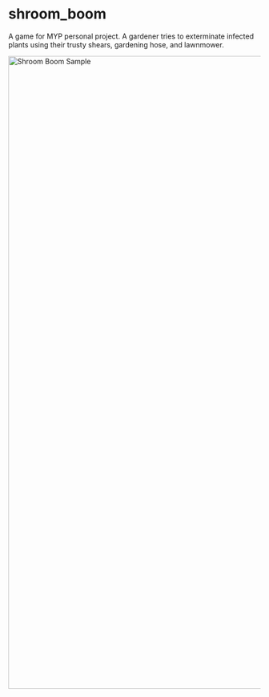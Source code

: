 # shroom_boom
A game for MYP personal project. A gardener tries to exterminate infected plants using their trusty shears, gardening hose, and lawnmower.

<img width="1261" alt="Shroom Boom Sample" src="https://user-images.githubusercontent.com/73653713/211331709-9517816d-ee0a-402e-8804-86f6f95e2971.png">

